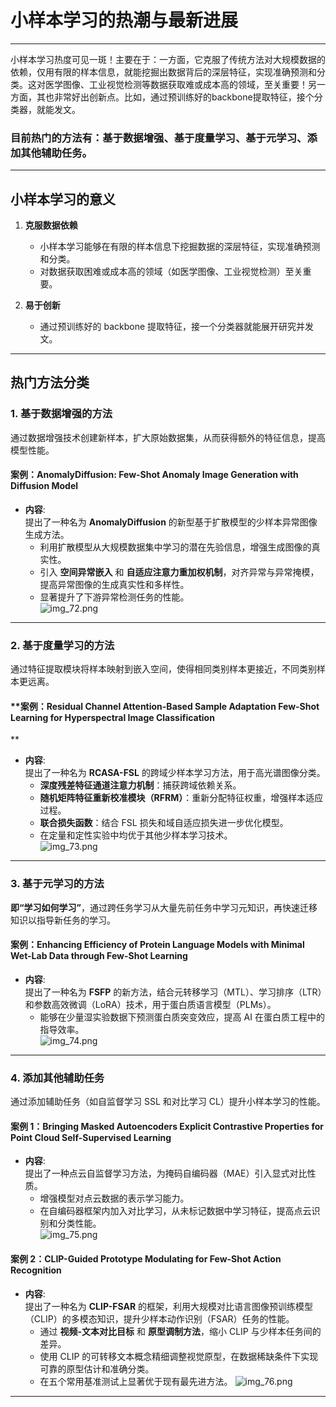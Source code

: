 # 小样本学习的热潮与最新进展

---

小样本学习热度可见一斑！主要在于：一方面，它克服了传统方法对大规模数据的依赖，仅用有限的样本信息，就能挖掘出数据背后的深层特征，实现准确预测和分类。这对医学图像、工业视觉检测等数据获取难或成本高的领域，至关重要！另一方面，其也非常好出创新点。比如，通过预训练好的backbone提取特征，接个分类器，就能发文。

### 目前热门的方法有：基于数据增强、基于度量学习、基于元学习、添加其他辅助任务。

---

## **小样本学习的意义**

1. **克服数据依赖**
    - 小样本学习能够在有限的样本信息下挖掘数据的深层特征，实现准确预测和分类。
    - 对数据获取困难或成本高的领域（如医学图像、工业视觉检测）至关重要。

2. **易于创新**
    - 通过预训练好的 backbone 提取特征，接一个分类器就能展开研究并发文。

---

## **热门方法分类**

### **1. 基于数据增强的方法**

通过数据增强技术创建新样本，扩大原始数据集，从而获得额外的特征信息，提高模型性能。

#### **案例：AnomalyDiffusion: Few-Shot Anomaly Image Generation with Diffusion Model**

- **内容**:  
  提出了一种名为 **AnomalyDiffusion** 的新型基于扩散模型的少样本异常图像生成方法。
    - 利用扩散模型从大规模数据集中学习的潜在先验信息，增强生成图像的真实性。
    - 引入 **空间异常嵌入** 和 **自适应注意力重加权机制**，对齐异常与异常掩模，提高异常图像的生成真实性和多样性。
    - 显著提升了下游异常检测任务的性能。  
      ![img_72.png](../../1/assests/screenshot/screenshotBy12302024/img_72.png)

---

### **2. 基于度量学习的方法**

通过特征提取模块将样本映射到嵌入空间，使得相同类别样本更接近，不同类别样本更远离。

#### **案例：Residual Channel Attention-Based Sample Adaptation Few-Shot Learning for Hyperspectral Image Classification

**

- **内容**:  
  提出了一种名为 **RCASA-FSL** 的跨域少样本学习方法，用于高光谱图像分类。
    - **深度残差特征通道注意力机制**：捕获跨域依赖关系。
    - **随机矩阵特征重新校准模块（RFRM）**：重新分配特征权重，增强样本适应过程。
    - **联合损失函数**：结合 FSL 损失和域自适应损失进一步优化模型。
    - 在定量和定性实验中均优于其他少样本学习技术。  
      ![img_73.png](../../1/assests/screenshot/screenshotBy12302024/img_73.png)

---

### **3. 基于元学习的方法**

**即“学习如何学习”**，通过跨任务学习从大量先前任务中学习元知识，再快速迁移知识以指导新任务的学习。

#### **案例：Enhancing Efficiency of Protein Language Models with Minimal Wet-Lab Data through Few-Shot Learning**

- **内容**:  
  提出了一种名为 **FSFP** 的新方法，结合元转移学习（MTL）、学习排序（LTR）和参数高效微调（LoRA）技术，用于蛋白质语言模型（PLMs）。
    - 能够在少量湿实验数据下预测蛋白质突变效应，提高 AI 在蛋白质工程中的指导效率。  
      ![img_74.png](../../1/assests/screenshot/screenshotBy12302024/img_74.png)

---

### **4. 添加其他辅助任务**

通过添加辅助任务（如自监督学习 SSL 和对比学习 CL）提升小样本学习的性能。

#### **案例 1：Bringing Masked Autoencoders Explicit Contrastive Properties for Point Cloud Self-Supervised Learning**

- **内容**:  
  提出了一种点云自监督学习方法，为掩码自编码器（MAE）引入显式对比性质。
    - 增强模型对点云数据的表示学习能力。
    - 在自编码器框架内加入对比学习，从未标记数据中学习特征，提高点云识别和分类性能。  
      ![img_75.png](../../1/assests/screenshot/screenshotBy12302024/img_75.png)

#### **案例 2：CLIP-Guided Prototype Modulating for Few-Shot Action Recognition**

- **内容**:  
  提出了一种名为 **CLIP-FSAR** 的框架，利用大规模对比语言图像预训练模型（CLIP）的多模态知识，提升少样本动作识别（FSAR）任务的性能。
    - 通过 **视频-文本对比目标** 和 **原型调制方法**，缩小 CLIP 与少样本任务间的差异。
    - 使用 CLIP 的可转移文本概念精细调整视觉原型，在数据稀缺条件下实现可靠的原型估计和准确分类。
    - 在五个常用基准测试上显著优于现有最先进方法。
      ![img_76.png](../../1/assests/screenshot/screenshotBy12302024/img_76.png)

---